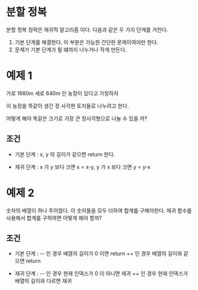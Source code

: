 # 분할 정복

분할 정복 정략은 재귀적 알고리즘 이다. 다음과 같은 두 가지 단계를 거친다.

1. 기본 단계를 해결한다. 이 부분은 가능한 간단한 문제이여야만 한다.
2. 문제가 기본 단계가 될 떄까지 나누거나 작게 만든다.

# 예제 1

가로 1680m 세로 640m 인 농장이 있다고 가정하자

이 농장을 똑같이 생긴 정 사각현 토지들로 나누려고 한다.

어떻게 해야 똑같은 크기로 가장 큰 정사각형으로 나눌 수 있을 까?

## 조건

-   기본 단계 :
    x, y 의 길이가 같으면 return 한다.

-   재귀 단계 :
    x 가 y 보다 크면 x = x-y, y 가 x 보다 크면 y = y-x

# 예제 2

숫자의 배열이 하나 주어졌다.
이 숫자들을 모두 더하여 합계를 구해야한다.
재귀 함수를 사용해서 합계를 구하여면 어떻게 해야 할까?

## 조건

-   기본 단계 :
    -- 인 경우 배열의 길이가 0 이면 return
    ++ 인 경우 배열의 길이와 같으면 return

-   재귀 단계 :
    -- 인 경우 현재 인덱스가 0 이 아니면 재귀
    ++ 인 경우 현재 인덱스가 배열의 길이와 다르면 재귀
